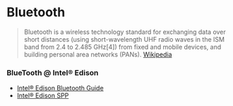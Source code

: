 Bluetooth
==

> Bluetooth is a wireless technology standard for exchanging data over short distances (using short-wavelength UHF radio waves in the ISM band from 2.4 to 2.485 GHz[4]) from fixed and mobile devices, and building personal area networks (PANs). [Wikipedia](https://en.wikipedia.org/wiki/Bluetooth)

### BlueTooth @ Intel® Edison

- [Intel® Edison Bluetooth Guide](http://www.intel.com/support/edison/sb/CS-035381.htm)
- [Intel® Edison SPP](https://software.intel.com/en-us/articles/connecting-the-intel-edison-board-to-your-android-phone-with-serial-port-profile-spp)